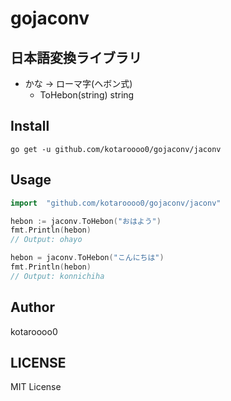 # gojaconv

## 日本語変換ライブラリ

- かな -> ローマ字(ヘボン式)
  - ToHebon(string) string

## Install

```
go get -u github.com/kotaroooo0/gojaconv/jaconv
```

## Usage

```Go
import 	"github.com/kotaroooo0/gojaconv/jaconv"

hebon := jaconv.ToHebon("おはよう")
fmt.Println(hebon)
// Output: ohayo

hebon = jaconv.ToHebon("こんにちは")
fmt.Println(hebon)
// Output: konnichiha
```

## Author

kotaroooo0

## LICENSE

MIT License
